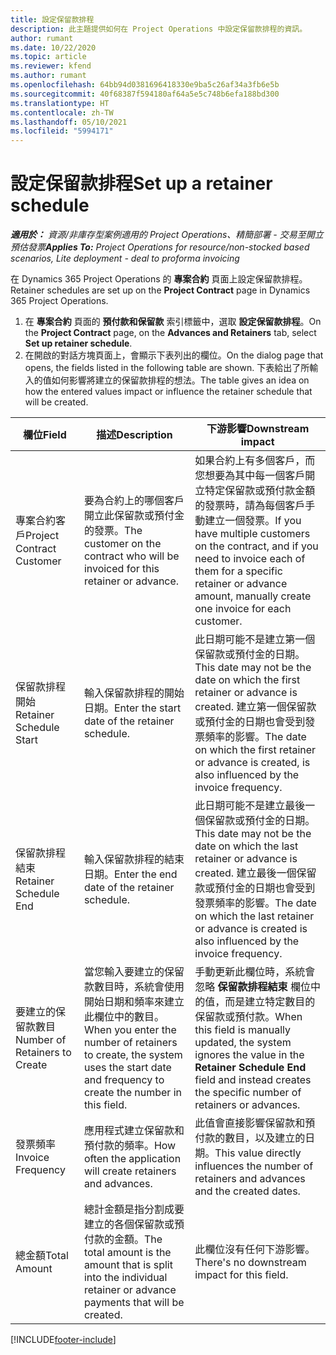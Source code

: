 ```yaml
---
title: 設定保留款排程
description: 此主題提供如何在 Project Operations 中設定保留款排程的資訊。
author: rumant
ms.date: 10/22/2020
ms.topic: article
ms.reviewer: kfend
ms.author: rumant
ms.openlocfilehash: 64bb94d0381696418330e9ba5c26af34a3fb6e5b
ms.sourcegitcommit: 40f68387f594180af64a5e5c748b6efa188bd300
ms.translationtype: HT
ms.contentlocale: zh-TW
ms.lasthandoff: 05/10/2021
ms.locfileid: "5994171"
---
```

# <a name="set-up-a-retainer-schedule"></a><span data-ttu-id="e9bf9-103">設定保留款排程</span><span class="sxs-lookup"><span data-stu-id="e9bf9-103">Set up a retainer schedule</span></span>

<span data-ttu-id="e9bf9-104">_**適用於：** 資源/非庫存型案例適用的 Project Operations、精簡部署 - 交易至開立預估發票_</span><span class="sxs-lookup"><span data-stu-id="e9bf9-104">_**Applies To:** Project Operations for resource/non-stocked based scenarios, Lite deployment - deal to proforma invoicing_</span></span>

<span data-ttu-id="e9bf9-105">在 Dynamics 365 Project Operations 的 **專案合約** 頁面上設定保留款排程。</span><span class="sxs-lookup"><span data-stu-id="e9bf9-105">Retainer schedules are set up on the **Project Contract** page in Dynamics 365 Project Operations.</span></span>

1. <span data-ttu-id="e9bf9-106">在 **專案合約** 頁面的 **預付款和保留款** 索引標籤中，選取 **設定保留款排程**。</span><span class="sxs-lookup"><span data-stu-id="e9bf9-106">On the **Project Contract** page, on the **Advances and Retainers** tab, select **Set up retainer schedule**.</span></span>
2. <span data-ttu-id="e9bf9-107">在開啟的對話方塊頁面上，會顯示下表列出的欄位。</span><span class="sxs-lookup"><span data-stu-id="e9bf9-107">On the dialog page that opens, the fields listed in the following table are shown.</span></span> <span data-ttu-id="e9bf9-108">下表給出了所輸入的值如何影響將建立的保留款排程的想法。</span><span class="sxs-lookup"><span data-stu-id="e9bf9-108">The table gives an idea on how the entered values impact or influence the retainer schedule that will be created.</span></span>

| <span data-ttu-id="e9bf9-109">欄位</span><span class="sxs-lookup"><span data-stu-id="e9bf9-109">Field</span></span> | <span data-ttu-id="e9bf9-110">描述</span><span class="sxs-lookup"><span data-stu-id="e9bf9-110">Description</span></span> | <span data-ttu-id="e9bf9-111">下游影響</span><span class="sxs-lookup"><span data-stu-id="e9bf9-111">Downstream impact</span></span> |
| --- | --- | --- |
| <span data-ttu-id="e9bf9-112">專案合約客戶</span><span class="sxs-lookup"><span data-stu-id="e9bf9-112">Project Contract Customer</span></span> | <span data-ttu-id="e9bf9-113">要為合約上的哪個客戶開立此保留款或預付金的發票。</span><span class="sxs-lookup"><span data-stu-id="e9bf9-113">The customer on the contract who will be invoiced for this retainer or advance.</span></span> | <span data-ttu-id="e9bf9-114">如果合約上有多個客戶，而您想要為其中每一個客戶開立特定保留款或預付款金額的發票時，請為每個客戶手動建立一個發票。</span><span class="sxs-lookup"><span data-stu-id="e9bf9-114">If you have multiple customers on the contract, and if you need to invoice each of them for a specific retainer or advance amount, manually create one invoice for each customer.</span></span> |
| <span data-ttu-id="e9bf9-115">保留款排程開始</span><span class="sxs-lookup"><span data-stu-id="e9bf9-115">Retainer Schedule Start</span></span> | <span data-ttu-id="e9bf9-116">輸入保留款排程的開始日期。</span><span class="sxs-lookup"><span data-stu-id="e9bf9-116">Enter the start date of the retainer schedule.</span></span> | <span data-ttu-id="e9bf9-117">此日期可能不是建立第一個保留款或預付金的日期。</span><span class="sxs-lookup"><span data-stu-id="e9bf9-117">This date may not be the date on which the first retainer or advance is created.</span></span> <span data-ttu-id="e9bf9-118">建立第一個保留款或預付金的日期也會受到發票頻率的影響。</span><span class="sxs-lookup"><span data-stu-id="e9bf9-118">The date on which the first retainer or advance is created, is also influenced by the invoice frequency.</span></span> |
| <span data-ttu-id="e9bf9-119">保留款排程結束</span><span class="sxs-lookup"><span data-stu-id="e9bf9-119">Retainer Schedule End</span></span> | <span data-ttu-id="e9bf9-120">輸入保留款排程的結束日期。</span><span class="sxs-lookup"><span data-stu-id="e9bf9-120">Enter the end date of the retainer schedule.</span></span> | <span data-ttu-id="e9bf9-121">此日期可能不是建立最後一個保留款或預付金的日期。</span><span class="sxs-lookup"><span data-stu-id="e9bf9-121">This date may not be the date on which the last retainer or advance is created.</span></span> <span data-ttu-id="e9bf9-122">建立最後一個保留款或預付金的日期也會受到發票頻率的影響。</span><span class="sxs-lookup"><span data-stu-id="e9bf9-122">The date on which the last retainer or advance is created is also influenced by the invoice frequency.</span></span> |
| <span data-ttu-id="e9bf9-123">要建立的保留款數目</span><span class="sxs-lookup"><span data-stu-id="e9bf9-123">Number of Retainers to Create</span></span> | <span data-ttu-id="e9bf9-124">當您輸入要建立的保留款數目時，系統會使用開始日期和頻率來建立此欄位中的數目。</span><span class="sxs-lookup"><span data-stu-id="e9bf9-124">When you enter the number of retainers to create, the system uses the start date and frequency to create the number in this field.</span></span> | <span data-ttu-id="e9bf9-125">手動更新此欄位時，系統會忽略 **保留款排程結束** 欄位中的值，而是建立特定數目的保留款或預付款。</span><span class="sxs-lookup"><span data-stu-id="e9bf9-125">When this field is manually updated, the system ignores the value in the **Retainer Schedule End** field and instead creates the specific number of retainers or advances.</span></span> |
| <span data-ttu-id="e9bf9-126">發票頻率</span><span class="sxs-lookup"><span data-stu-id="e9bf9-126">Invoice Frequency</span></span> | <span data-ttu-id="e9bf9-127">應用程式建立保留款和預付款的頻率。</span><span class="sxs-lookup"><span data-stu-id="e9bf9-127">How often the application will create retainers and advances.</span></span> | <span data-ttu-id="e9bf9-128">此值會直接影響保留款和預付款的數目，以及建立的日期。</span><span class="sxs-lookup"><span data-stu-id="e9bf9-128">This value directly influences the number of retainers and advances and the created dates.</span></span> |
| <span data-ttu-id="e9bf9-129">總金額</span><span class="sxs-lookup"><span data-stu-id="e9bf9-129">Total Amount</span></span> | <span data-ttu-id="e9bf9-130">總計金額是指分割成要建立的各個保留款或預付款的金額。</span><span class="sxs-lookup"><span data-stu-id="e9bf9-130">The total amount is the amount that is split into the individual retainer or advance payments that will be created.</span></span> | <span data-ttu-id="e9bf9-131">此欄位沒有任何下游影響。</span><span class="sxs-lookup"><span data-stu-id="e9bf9-131">There's no downstream impact for this field.</span></span> |


[!INCLUDE[footer-include](../../includes/footer-banner.md)]
